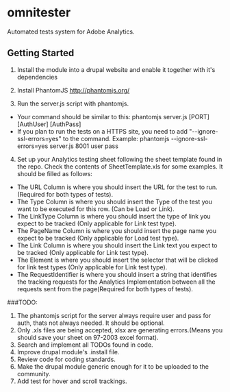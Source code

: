 # omnitester
Automated tests system for Adobe Analytics.

## Getting Started

1. Install the module into a drupal website and enable it together with it's
dependencies

2. Install PhantomJS http://phantomjs.org/

3. Run the server.js script with phantomjs.
  -  Your command should be similar to this: phantomjs server.js [PORT] [AuthUser] [AuthPass]
  -  If you plan to run the tests on a HTTPS site, you need to add "--ignore-ssl-errors=yes" to the command. Example: phantomjs --ignore-ssl-errors=yes server.js 8001 user pass

4. Set up your Analytics testing sheet following the sheet template found in the repo. Check the contents of SheetTemplate.xls for some examples. It should be filled as follows:
  - The URL Column is where you should insert the URL for the test to run.(Required for both types of tests).
  - The Type Column is where you should insert the Type of the test you want to be executed for this row. (Can be Load or Link).
  - The LinkType Column is where you should insert the type of link you expect to be tracked (Only applicable for Link test type).
  - The PageName Column is where you should insert the page name you expect to be tracked (Only applicable for Load test type).
  - The Link Column is where you should insert the Link text you expect to be tracked (Only applicable for Link test type).
  - The Element is where you should insert the selector that will be clicked for link test types (Only applicable for Link test type).
  - The RequestIdentifier is where you should insert a string that identifies the tracking requests for the Analytics Implementation between all the requests sent from the page(Required for both types of tests).


###TODO:
1. The phantomjs script for the server always require user and pass for auth,
thats not always needed. It should be optional.
2. Only .xls files are being accepted, xlsx are generating errors.(Means you should save your sheet on 97-2003 excel format).
3. Search and implement all TODOs found in code.
4. Improve drupal module's .install file.
5. Review code for coding standards.
6. Make the drupal module generic enough for it to be uploaded to the community.
7. Add test for hover and scroll trackings.
